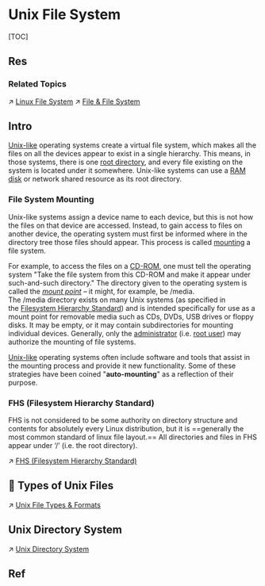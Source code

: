 # Unix File System

[TOC]



## Res
### Related Topics
↗ [Linux File System](../../../../Linux%20(Derived%20From%20UNIX%20Family)/🔩%20Linux%20Kernel/Linux%20IO%20&%20Files%20Management/🤔%20Linux%20File%20System/Linux%20File%20System.md)
↗ [File & File System](../../../../../🧬%20Computer%20System/Operating%20System%20&%20OS%20Kernel%20(Theory%20Part)/OS%20IO%20System/IO%20Generality%20(via%20Abstraction)/File%20&%20File%20System/File%20&%20File%20System.md)



## Intro
[Unix-like](https://en.wikipedia.org/wiki/Unix-like "Unix-like") operating systems create a virtual file system, which makes all the files on all the devices appear to exist in a single hierarchy. This means, in those systems, there is one [root directory](https://en.wikipedia.org/wiki/Root_directory "Root directory"), and every file existing on the system is located under it somewhere. Unix-like systems can use a [RAM disk](https://en.wikipedia.org/wiki/RAM_disk "RAM disk") or network shared resource as its root directory.


### File System Mounting
Unix-like systems assign a device name to each device, but this is not how the files on that device are accessed. Instead, to gain access to files on another device, the operating system must first be informed where in the directory tree those files should appear. This process is called [mounting](https://en.wikipedia.org/wiki/Mount_(computing) "Mount (computing)") a file system. 

For example, to access the files on a [CD-ROM](https://en.wikipedia.org/wiki/CD-ROM "CD-ROM"), one must tell the operating system "Take the file system from this CD-ROM and make it appear under such-and-such directory." The directory given to the operating system is called the _[mount point](https://en.wikipedia.org/wiki/Mount_point "Mount point")_ – it might, for example, be /media. The /media directory exists on many Unix systems (as specified in the [Filesystem Hierarchy Standard](https://en.wikipedia.org/wiki/Filesystem_Hierarchy_Standard "Filesystem Hierarchy Standard")) and is intended specifically for use as a mount point for removable media such as CDs, DVDs, USB drives or floppy disks. It may be empty, or it may contain subdirectories for mounting individual devices. Generally, only the [administrator](https://en.wikipedia.org/wiki/System_administrator "System administrator") (i.e. [root user](https://en.wikipedia.org/wiki/Root_user "Root user")) may authorize the mounting of file systems.

[Unix-like](https://en.wikipedia.org/wiki/Unix-like "Unix-like") operating systems often include software and tools that assist in the mounting process and provide it new functionality. Some of these strategies have been coined "**auto-mounting**" as a reflection of their purpose.


### FHS (Filesystem Hierarchy Standard)
FHS is not considered to be some authority on directory structure and contents for absolutely every Linux distribution, but it is ==generally the most common standard of linux file layout.== All directories and files in FHS appear under ‘/’ (i.e. the root directory).

↗ [FHS (Filesystem Hierarchy Standard)](../../../../Linux%20(Derived%20From%20UNIX%20Family)/Linux%20Referenced%20Specifications/FHS%20(Filesystem%20Hierarchy%20Standard).md)



## 🎹 Types of Unix Files
↗ [Unix File Types & Formats](Unix%20File%20Types%20&%20Formats/Unix%20File%20Types%20&%20Formats.md)



## Unix Directory System
↗ [Unix Directory System](Unix%20Directory%20System.md)



## Ref
[Unix File System | GeekesforGeeks]: https://www.geeksforgeeks.org/unix-file-system/

[👍  Unix filesystem | Wikipedia]: https://en.wikipedia.org/wiki/Unix_filesystem#Conventional_directory_layout

[👍 File system | Wikipedia]: https://en.wikipedia.org/wiki/File_system#

[👍 List of File Systems | Wikipedia]: https://en.wikipedia.org/wiki/List_of_file_systems
